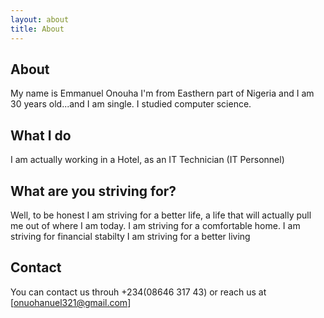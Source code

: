 ```yaml
---
layout: about
title: About
---
```


## About
My name is Emmanuel Onouha I'm from Easthern part of Nigeria and I am 30 years old...and I am single. I studied computer science. 

## What I do
I am actually working in a Hotel, as an IT Technician (IT Personnel)

## What are you striving for?
Well, to be honest I am striving for a better life, a life that will actually pull me out of where I am today. 
I am striving for a comfortable home. 
I am striving for financial stabilty 
I am striving for a better living

## Contact
You can contact us throuh +234(08646 317 43) or reach us at [onuohanuel321@gmail.com]
